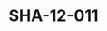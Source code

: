 ---
pid: SHA-12-011
title: SHA-12-011
language: en
collection: Sharhabil Ahmed
original_label: 
rights: Sharhabil Ahmed
location_of_original: Sharhabil Ahmed
photographer_or_studio: 
scanned_from: photograph 8.7 by 12.6
_date: '1984'
location: Libya
description: Sharhabil Ahmed and band with another person
additional_notes: 
permission_display: 'yes'
on_server: 'no'
on_website: 'no'
permalink: /archive/en/sha-12-011.html
layout: photo-page
---